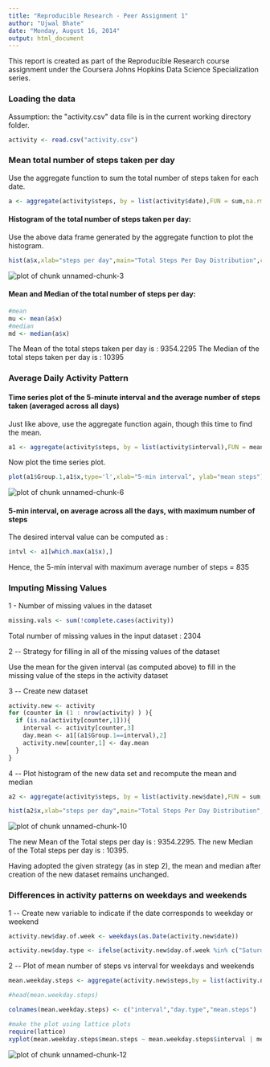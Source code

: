 ```yaml
---
title: "Reproducible Research - Peer Assignment 1"
author: "Ujwal Bhate"
date: "Monday, August 16, 2014"
output: html_document
---
```



This report is created as part of the Reproducible Research course assignment under the Coursera Johns Hopkins Data Science Specialization series.

### Loading the data

Assumption: the "activity.csv" data file is in the current working directory folder.


```r
activity <- read.csv("activity.csv")
```


### Mean total number of steps taken per day


Use the aggregate function to sum the total number of steps taken for each date.


```r
a <- aggregate(activity$steps, by = list(activity$date),FUN = sum,na.rm=TRUE)
```



#### Histogram of the total number of steps taken per day:

Use the above data frame generated by the aggregate function to plot the histogram.


```r
hist(a$x,xlab="steps per day",main="Total Steps Per Day Distribution",col='blue',breaks=100)
```

![plot of chunk unnamed-chunk-3](figure/unnamed-chunk-3.png) 

#### Mean and Median of the total number of steps per day:


```r
#mean
mu <- mean(a$x)
#median
md <- median(a$x)
```

The Mean of the total steps taken per day is : 9354.2295
The Median of the total steps taken per day is : 10395


### Average Daily Activity Pattern


#### Time series plot of the 5-minute interval and the average number of steps taken (averaged across all days)


Just like above, use the aggregate function again, though this time to find the mean. 


```r
a1 <- aggregate(activity$steps, by = list(activity$interval),FUN = mean,na.rm=TRUE)
```

Now plot the time series plot.


```r
plot(a1$Group.1,a1$x,type='l',xlab="5-min interval", ylab="mean steps")
```

![plot of chunk unnamed-chunk-6](figure/unnamed-chunk-6.png) 

#### 5-min interval, on average across all the days, with maximum number of steps

The desired interval value can be computed as :


```r
intvl <- a1[which.max(a1$x),]
```


Hence, the 5-min interval with maximum average number of steps = 835


### Imputing Missing Values

1 - Number of missing values in the dataset


```r
missing.vals <- sum(!complete.cases(activity))
```


Total number of missing values in the input dataset : 2304


2 -- Strategy for filling in all of the missing values of the dataset

Use the mean for the given interval (as computed above) to fill in the missing value of the steps in the activity dataset


3 -- Create new dataset


```r
activity.new <- activity
for (counter in (1 : nrow(activity) ) ){
  if (is.na(activity[counter,1])){
    interval <- activity[counter,3]
    day.mean <- a1[(a1$Group.1==interval),2]
    activity.new[counter,1] <- day.mean
  }
}
```


4 -- Plot histogram of the new data set and recompute the mean and median



```r
a2 <- aggregate(activity$steps, by = list(activity.new$date),FUN = sum,na.rm=TRUE)

hist(a2$x,xlab="steps per day",main="Total Steps Per Day Distribution",col='red',breaks=100)
```

![plot of chunk unnamed-chunk-10](figure/unnamed-chunk-10.png) 


The new Mean of the Total steps per day is : 9354.2295.
The new Median of the Total steps per day is : 10395.


Having adopted the given strategy (as in step 2), the mean and median after creation of the new dataset remains unchanged.


### Differences in activity patterns on weekdays and weekends


1 -- Create new variable to indicate if the date corresponds to weekday or weekend



```r
activity.new$day.of.week <- weekdays(as.Date(activity.new$date))

activity.new$day.type <- ifelse(activity.new$day.of.week %in% c("Saturday","Sunday"), "weekend","weekday") 
```


2 -- Plot of mean number of steps vs interval for weekdays and weekends



```r
mean.weekday.steps <- aggregate(activity.new$steps,by = list(activity.new$interval,activity.new$day.type), FUN=mean)

#head(mean.weekday.steps)

colnames(mean.weekday.steps) <- c("interval","day.type","mean.steps")

#make the plot using lattice plots
require(lattice)
xyplot(mean.weekday.steps$mean.steps ~ mean.weekday.steps$interval | mean.weekday.steps$day.type, data = mean.weekday.steps,layout=c(1,2),type="l",ylab="Mean Number of Steps", xlab="Interval")
```

![plot of chunk unnamed-chunk-12](figure/unnamed-chunk-12.png) 

